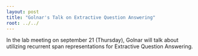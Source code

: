 ```yaml
---
layout: post
title: "Golnar's Talk on Extractive Question Answering"
root: ../../
---
```


In the lab meeting on september 21 (Thursday), Golnar will talk about utilizing recurrent span representations for Extractive Question Answering. 